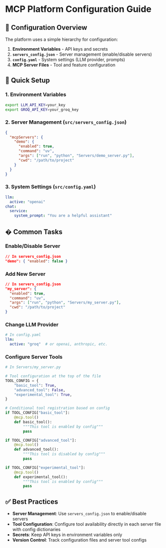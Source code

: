 # MCP Platform Configuration Guide

## 🎯 Configuration Overview

The platform uses a simple hierarchy for configuration:

1. **Environment Variables** - API keys and secrets
2. **`servers_config.json`** - Server management (enable/disable servers)
3. **`config.yaml`** - System settings (LLM provider, prompts)
4. **MCP Server Files** - Tool and feature configuration

## 📝 Quick Setup

### 1. Environment Variables
```bash
export LLM_API_KEY=your_key
export GROQ_API_KEY=your_groq_key
```

### 2. Server Management (`src/servers_config.json`)
```json
{
  "mcpServers": {
    "demo": {
      "enabled": true,
      "command": "uv",
      "args": ["run", "python", "Servers/demo_server.py"],
      "cwd": "/path/to/project"
    }
  }
}
```

### 3. System Settings (`src/config.yaml`)
```yaml
llm:
  active: "openai"
chat:
  service:
    system_prompt: "You are a helpful assistant"
```

## �️ Common Tasks

### Enable/Disable Server
```json
// In servers_config.json
"demo": { "enabled": false }
```

### Add New Server
```json
// In servers_config.json
"my_server": {
  "enabled": true,
  "command": "uv",
  "args": ["run", "python", "Servers/my_server.py"],
  "cwd": "/path/to/project"
}
```

### Change LLM Provider
```yaml
# In config.yaml
llm:
  active: "groq"  # or openai, anthropic, etc.
```

### Configure Server Tools
```python
# In Servers/my_server.py

# Tool configuration at the top of the file
TOOL_CONFIG = {
    "basic_tool": True,
    "advanced_tool": False,
    "experimental_tool": True,
}

# Conditional tool registration based on config
if TOOL_CONFIG["basic_tool"]:
    @mcp.tool()
    def basic_tool():
        """This tool is enabled by config"""
        pass

if TOOL_CONFIG["advanced_tool"]:
    @mcp.tool() 
    def advanced_tool():
        """This tool is disabled by config"""
        pass

if TOOL_CONFIG["experimental_tool"]:
    @mcp.tool()
    def experimental_tool():
        """This tool is enabled by config"""
        pass
```

## ✅ Best Practices

- **Server Management**: Use `servers_config.json` to enable/disable servers
- **Tool Configuration**: Configure tool availability directly in each server file with config dictionaries
- **Secrets**: Keep API keys in environment variables only
- **Version Control**: Track configuration files and server tool configs
